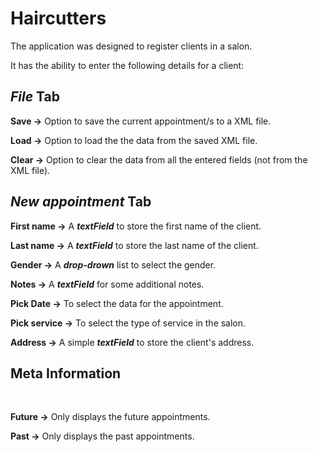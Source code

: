 # Haircutters

The application was designed to register clients in a salon.<br>

It has the ability to enter the following details for a client:<br>

<h2><em>File</em> Tab</h2>

<strong>Save -></strong> Option to save the current appointment/s to a XML file.<br>

<strong>Load -></strong> Option to load the the data from the saved XML file.<br>

<strong>Clear -></strong> Option to clear the data from all the entered fields (not from the XML file).<br>

<h2><em>New appointment</em> Tab</h2>
 
<strong>First name -></strong> A <strong><em>textField</em></strong> to store the first name of the client.<br>

<strong>Last name -></strong> A <strong><em>textField</em></strong> to store the last name of the client.<br>

<strong>Gender -></strong> A <strong><em>drop-drown</em></strong> list to select the gender.<br>

<strong>Notes -></strong> A <strong><em>textField</em></strong> for some additional notes.<br>

<strong>Pick Date -></strong> To select the data for the appointment.<br>

<strong>Pick service -></strong> To select the type of service in the salon.<br>

<strong>Address -></strong> A simple <strong><em>textField</em></strong> to store the client's address.<br>

<h2>Meta Information</h2><br>

<strong>Future -></strong> Only displays the future appointments.<br>

<strong>Past -></strong> Only displays the past appointments.<br>
